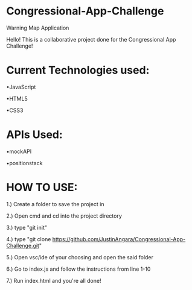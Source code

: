 # Congressional-App-Challenge
Warning Map Application

Hello! This is a collaborative project done for the Congressional App Challenge!

# Current Technologies used:

•JavaScript

•HTML5

•CSS3

# APIs Used:


•mockAPI

•positionstack


# HOW TO USE:

1.) Create a folder to save the project in

2.) Open cmd and cd into the project directory

3.) type "git init"

4.) type "git clone https://github.com/JustinAngara/Congressional-App-Challenge.git"

5.) Open vsc/ide of your choosing and open the said folder

6.) Go to index.js and follow the instructions from line 1-10

7.) Run index.html and you're all done!
 
